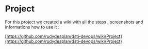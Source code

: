 # Project

For this project we created a wiki with all the steps , screenshots and informations how to use it :

[https://github.com/rudydesplan/dsti-devops/wiki/Project](https://github.com/rudydesplan/dsti-devops/wiki/Project)
